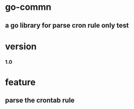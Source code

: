 # go-commn
## a go library for parse cron rule only test
# version 
### 1.0

# feature

##  parse the crontab rule 